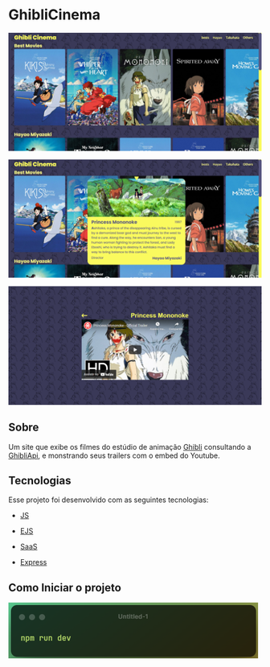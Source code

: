 # **GhibliCinema**
![](Readm%20Assets/GhibliHome.png)

![](Readm%20Assets/Ghibli%20Home%20detailed%20expanded.png)

![](Readm%20Assets/Watch%20movie%20trailer.png)
## **Sobre**
Um site que exibe os filmes do estúdio de animação [Ghibli](https://ghiblicollection.com) consultando a [GhibliApi](https://ghibliapi.herokuapp.com), e monstrando seus trailers com o embed do Youtube.
 
## **Tecnologias**
Esse projeto foi desenvolvido com as seguintes tecnologias:

- [JS]("https://developer.mozilla.org/en-US/docs/Web/javascript")

- [EJS]("https://ejs.co")

- [SaaS]("https://sass-lang.com/documentation/syntax")

- [Express]("http://expressjs.com")

## Como Iniciar o projeto
![](Readm%20Assets/code%20block.png)